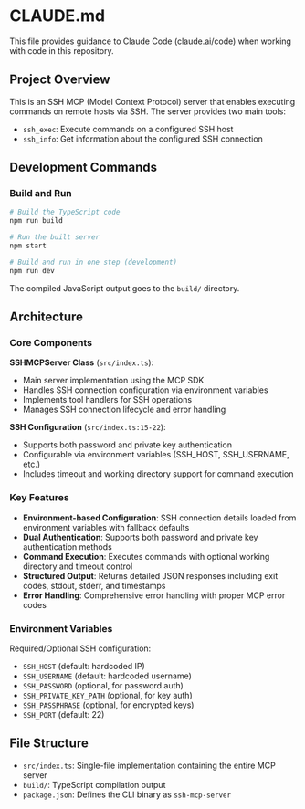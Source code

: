 # CLAUDE.md

This file provides guidance to Claude Code (claude.ai/code) when working with code in this repository.

## Project Overview

This is an SSH MCP (Model Context Protocol) server that enables executing commands on remote hosts via SSH. The server provides two main tools:
- `ssh_exec`: Execute commands on a configured SSH host
- `ssh_info`: Get information about the configured SSH connection

## Development Commands

### Build and Run
```bash
# Build the TypeScript code
npm run build

# Run the built server
npm start

# Build and run in one step (development)
npm run dev
```

The compiled JavaScript output goes to the `build/` directory.

## Architecture

### Core Components

**SSHMCPServer Class** (`src/index.ts`):
- Main server implementation using the MCP SDK
- Handles SSH connection configuration via environment variables
- Implements tool handlers for SSH operations
- Manages SSH connection lifecycle and error handling

**SSH Configuration** (`src/index.ts:15-22`):
- Supports both password and private key authentication
- Configurable via environment variables (SSH_HOST, SSH_USERNAME, etc.)
- Includes timeout and working directory support for command execution

### Key Features

- **Environment-based Configuration**: SSH connection details loaded from environment variables with fallback defaults
- **Dual Authentication**: Supports both password and private key authentication methods
- **Command Execution**: Executes commands with optional working directory and timeout control
- **Structured Output**: Returns detailed JSON responses including exit codes, stdout, stderr, and timestamps
- **Error Handling**: Comprehensive error handling with proper MCP error codes

### Environment Variables

Required/Optional SSH configuration:
- `SSH_HOST` (default: hardcoded IP)
- `SSH_USERNAME` (default: hardcoded username)
- `SSH_PASSWORD` (optional, for password auth)
- `SSH_PRIVATE_KEY_PATH` (optional, for key auth)
- `SSH_PASSPHRASE` (optional, for encrypted keys)
- `SSH_PORT` (default: 22)

## File Structure

- `src/index.ts`: Single-file implementation containing the entire MCP server
- `build/`: TypeScript compilation output
- `package.json`: Defines the CLI binary as `ssh-mcp-server`
